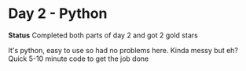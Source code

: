 # Day 2 - Python

**Status**
Completed both parts of day 2 and got 2 gold stars

It's python, easy to use so had no problems here. Kinda messy but eh? Quick 5-10 minute code to get the job done